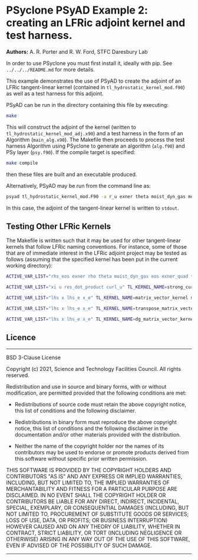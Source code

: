# PSyclone PSyAD Example 2: creating an LFRic adjoint kernel and test harness.

**Authors:** A. R. Porter and R. W. Ford, STFC Daresbury Lab

In order to use PSyclone you must first install it, ideally with pip.
See `../../../README.md` for more details.

This example demonstrates the use of PSyAD to create the adjoint of an
LFRic tangent-linear kernel (contained in
`tl_hydrostatic_kernel_mod.f90`) as well as a test harness for this
adjoint.

PSyAD can be run in the directory containing this file by executing:

```sh
make
```

This will construct the adjoint of the kernel (written to
`tl_hydrostatic_kernel_mod_adj.x90`) and a test harness in the form of an
Algorithm (`main_alg.x90`). The Makefile then proceeds to process the test
harness Algorithm using PSyclone to generate an algorithm (`alg.f90`) and
PSy layer (`psy.f90`). If the compile target is specified:

```sh
make compile
```

then these files are built and an executable produced.

Alternatively, PSyAD may be run from the command line as:

```sh
psyad tl_hydrostatic_kernel_mod.F90 -a r_u exner theta moist_dyn_gas moist_dyn_tot moist_dyn_fac grad_term theta_v_e theta_v_at_quad exner_e exner_at_quad
```

In this case, the adjoint of the tangent-linear kernel is written to
`stdout`.

## Testing Other LFRic Kernels

The Makefile is written such that it may be used for other
tangent-linear kernels that follow LFRic naming conventions. For
instance, some of those that are of immediate interest in the LFRic
adjoint project may be tested as follows (assuming that the specified
kernel has been put in the current working directory):

```sh
ACTIVE_VAR_LIST="rhs_eos exner rho theta moist_dyn_gas eos exner_quad theta_vd_quad rho_quad rho_e exner_e theta_vd_e" TL_KERNEL_NAME=tl_rhs_eos_kernel make compile
```

```sh
ACTIVE_VAR_LIST="xi u res_dot_product curl_u" TL_KERNEL_NAME=strong_curl_kernel make run
```

```sh
ACTIVE_VAR_LIST="lhs x lhs_e x_e" TL_KERNEL_NAME=matrix_vector_kernel make run
```

```sh
ACTIVE_VAR_LIST="lhs x lhs_e x_e" TL_KERNEL_NAME=transpose_matrix_vector_kernel make run
```

```sh
ACTIVE_VAR_LIST="lhs x lhs_e x_e" TL_KERNEL_NAME=dg_matrix_vector_kernel make run
```

## Licence

-----------------------------------------------------------------------------

BSD 3-Clause License

Copyright (c) 2021, Science and Technology Facilities Council.
All rights reserved.

Redistribution and use in source and binary forms, with or without
modification, are permitted provided that the following conditions are met:

* Redistributions of source code must retain the above copyright notice, this
  list of conditions and the following disclaimer.

* Redistributions in binary form must reproduce the above copyright notice,
  this list of conditions and the following disclaimer in the documentation
  and/or other materials provided with the distribution.

* Neither the name of the copyright holder nor the names of its
  contributors may be used to endorse or promote products derived from
  this software without specific prior written permission.

THIS SOFTWARE IS PROVIDED BY THE COPYRIGHT HOLDERS AND CONTRIBUTORS
"AS IS" AND ANY EXPRESS OR IMPLIED WARRANTIES, INCLUDING, BUT NOT
LIMITED TO, THE IMPLIED WARRANTIES OF MERCHANTABILITY AND FITNESS
FOR A PARTICULAR PURPOSE ARE DISCLAIMED. IN NO EVENT SHALL THE
COPYRIGHT HOLDER OR CONTRIBUTORS BE LIABLE FOR ANY DIRECT, INDIRECT,
INCIDENTAL, SPECIAL, EXEMPLARY, OR CONSEQUENTIAL DAMAGES (INCLUDING,
BUT NOT LIMITED TO, PROCUREMENT OF SUBSTITUTE GOODS OR SERVICES;
LOSS OF USE, DATA, OR PROFITS; OR BUSINESS INTERRUPTION) HOWEVER
CAUSED AND ON ANY THEORY OF LIABILITY, WHETHER IN CONTRACT, STRICT
LIABILITY, OR TORT (INCLUDING NEGLIGENCE OR OTHERWISE) ARISING IN
ANY WAY OUT OF THE USE OF THIS SOFTWARE, EVEN IF ADVISED OF THE
POSSIBILITY OF SUCH DAMAGE.

------------------------------------------------------------------------------
